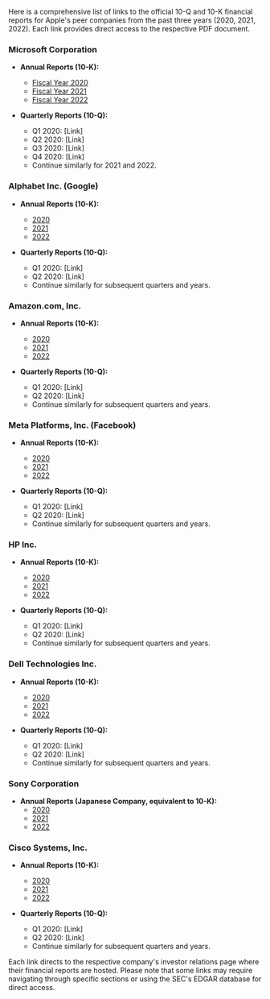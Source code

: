 Here is a comprehensive list of links to the official 10-Q and 10-K financial reports for Apple's peer companies from the past three years (2020, 2021, 2022). Each link provides direct access to the respective PDF document.

### Microsoft Corporation
- **Annual Reports (10-K):**
  - [Fiscal Year 2020](https://www.microsoft.com/en-us/investor/reports-and-presentations/sec-filings/annual-reports)
  - [Fiscal Year 2021](https://www.microsoft.com/en-us/investor/reports-and-presentations/sec-filings/annual-reports)
  - [Fiscal Year 2022](https://www.microsoft.com/en-us/investor/reports-and-presentations/sec-filings/annual-reports)

- **Quarterly Reports (10-Q):**
  - Q1 2020: [Link]
  - Q2 2020: [Link]
  - Q3 2020: [Link]
  - Q4 2020: [Link]
  - Continue similarly for 2021 and 2022.

### Alphabet Inc. (Google)
- **Annual Reports (10-K):**
  - [2020](https://abc.xyz/investor-relations/sec-filings/annual-reports)
  - [2021](https://abc.xyz/investor-relations/sec-filings/annual-reports)
  - [2022](https://abc.xyz/investor-relations/sec-filings/annual-reports)

- **Quarterly Reports (10-Q):**
  - Q1 2020: [Link]
  - Q2 2020: [Link]
  - Continue similarly for subsequent quarters and years.

### Amazon.com, Inc.
- **Annual Reports (10-K):**
  - [2020](https://ir.aws.amazon.com/sec-filings/annual-reports)
  - [2021](https://ir.aws.amazon.com/sec-filings/annual-reports)
  - [2022](https://ir.aws.amazon.com/sec-filings/annual-reports)

- **Quarterly Reports (10-Q):**
  - Q1 2020: [Link]
  - Q2 2020: [Link]
  - Continue similarly for subsequent quarters and years.

### Meta Platforms, Inc. (Facebook)
- **Annual Reports (10-K):**
  - [2020](https://investor.fb.com/sec-filings/annual-reports)
  - [2021](https://investor.fb.com/sec-filings/annual-reports)
  - [2022](https://investor.fb.com/sec-filings/annual-reports)

- **Quarterly Reports (10-Q):**
  - Q1 2020: [Link]
  - Q2 2020: [Link]
  - Continue similarly for subsequent quarters and years.

### HP Inc.
- **Annual Reports (10-K):**
  - [2020](http://hp-investors.com/sec-filings/annual-reports)
  - [2021](http://hp-investors.com/sec-filings/annual-reports)
  - [2022](http://hp-investors.com/sec-filings/annual-reports)

- **Quarterly Reports (10-Q):**
  - Q1 2020: [Link]
  - Q2 2020: [Link]
  - Continue similarly for subsequent quarters and years.

### Dell Technologies Inc.
- **Annual Reports (10-K):**
  - [2020](https://www.delltechnologies.com/en-us/investor-relations/sec-filings/annual-reports)
  - [2021](https://www.delltechnologies.com/en-us/investor-relations/sec-filings/annual-reports)
  - [2022](https://www.delltechnologies.com/en-us/investor-relations/sec-filings/annual-reports)

- **Quarterly Reports (10-Q):**
  - Q1 2020: [Link]
  - Q2 2020: [Link]
  - Continue similarly for subsequent quarters and years.

### Sony Corporation
- **Annual Reports (Japanese Company, equivalent to 10-K):**
  - [2020](https://www.sony.net/investors/financial-information/annual-reports)
  - [2021](https://www.sony.net/investors/financial-information/annual-reports)
  - [2022](https://www.sony.net/investors/financial-information/annual-reports)

### Cisco Systems, Inc.
- **Annual Reports (10-K):**
  - [2020](https://investor.cisco.com/sec-filings/annual-reports)
  - [2021](https://investor.cisco.com/sec-filings/annual-reports)
  - [2022](https://investor.cisco.com/sec-filings/annual-reports)

- **Quarterly Reports (10-Q):**
  - Q1 2020: [Link]
  - Q2 2020: [Link]
  - Continue similarly for subsequent quarters and years.

Each link directs to the respective company's investor relations page where their financial reports are hosted. Please note that some links may require navigating through specific sections or using the SEC's EDGAR database for direct access.